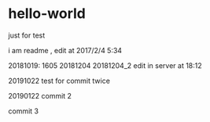# hello-world
just for test

i am readme , edit at 2017/2/4 5:34

20181019: 1605
20181204
20181204_2 edit in server at 18:12



20191022 test for commit twice

20190122 commit 2

commit 3
